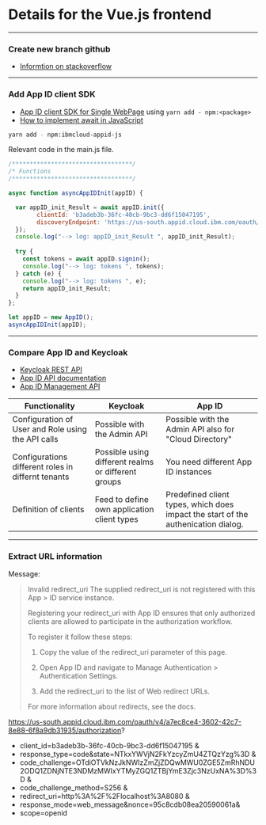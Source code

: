 # Details for the Vue.js frontend

---
### Create new branch github

* [Informtion on stackoverflow](https://stackoverflow.com/questions/4470523/create-a-branch-in-git-from-another-branch)

---
### Add App ID client SDK

* [App ID client SDK for Single WebPage](https://github.com/ibm-cloud-security/appid-clientsdk-js) using `yarn add - npm:<package>`
* [How to implement await in JavaScript](https://basarat.gitbook.io/typescript/future-javascript/async-await)

```sh
yarn add - npm:ibmcloud-appid-js
```

Relevant code in the main.js file.

```javascript
/**********************************/
/* Functions
/**********************************/

async function asyncAppIDInit(appID) {

  var appID_init_Result = await appID.init({
        clientId: 'b3adeb3b-36fc-40cb-9bc3-dd6f15047195',
        discoveryEndpoint: 'https://us-south.appid.cloud.ibm.com/oauth/v4/a7ec8ce4-3602-42c7-8e88-6f8a9db31935/.well-known/openid-configuration'
  });
  console.log("--> log: appID_init_Result ", appID_init_Result);
  
  try {
    const tokens = await appID.signin();
    console.log("--> log: tokens ", tokens);
  } catch (e) {
    console.log("--> log: tokens ", e);
    return appID_init_Result;
  } 
};

let appID = new AppID();
asyncAppIDInit(appID);
```

---
### Compare App ID and Keycloak

* [Keycloak REST API](https://www.keycloak.org/docs-api/10.0/rest-api/index.html)
* [App ID API documentation](https://cloud.ibm.com/apidocs/app-id/auth)
* [App ID Management API](https://us-south.appid.cloud.ibm.com/swagger-ui/#/Management%20API%20-%20Cloud%20Directory%20Users)

| Functionality | Keycloak | App ID |
|---|---|---|
| Configuration of User and Role using the API calls | Possible with the Admin API | Possible with the Admin API also for "Cloud Directory" |
| Configurations different roles in differnt tenants | Possible using different realms or different groups  | You need different App ID instances |
| Definition of clients | Feed to define own application client types  | Predefined client types, which does impact the start of the authenication dialog. |

---
### Extract URL information

Message:

> Invalid redirect_uri
> The supplied redirect_uri is not registered with this App > ID service instance.
> 
> Registering your redirect_uri with App ID ensures that only authorized clients are allowed to participate in the authorization workflow.
> 
> To register it follow these steps:
> 
> 1. Copy the value of the redirect_uri parameter of this page.
> 
> 2. Open App ID and navigate to
Manage Authentication > Authentication Settings.
> 
> 3. Add the redirect_uri to the list of Web redirect URLs.
> 
> 
> For more information about redirects, see the docs.

https://us-south.appid.cloud.ibm.com/oauth/v4/a7ec8ce4-3602-42c7-8e88-6f8a9db31935/authorization?

* client_id=b3adeb3b-36fc-40cb-9bc3-dd6f15047195 &
* response_type=code&state=NTkxYWVjN2FkYzcyZmU4ZTQzYzg%3D &
* code_challenge=OTdiOTVkNzJkNWIzZmZjZDQwMWU0ZGE5ZmRhNDU2ODQ1ZDNjNTE3NDMzMWIxYTMyZGQ1ZTBjYmE3Zjc3NzUxNA%3D%3D &
* code_challenge_method=S256 &
* redirect_uri=http%3A%2F%2Flocalhost%3A8080 &
* response_mode=web_message&nonce=95c8cdb08ea20590061a&
* scope=openid

